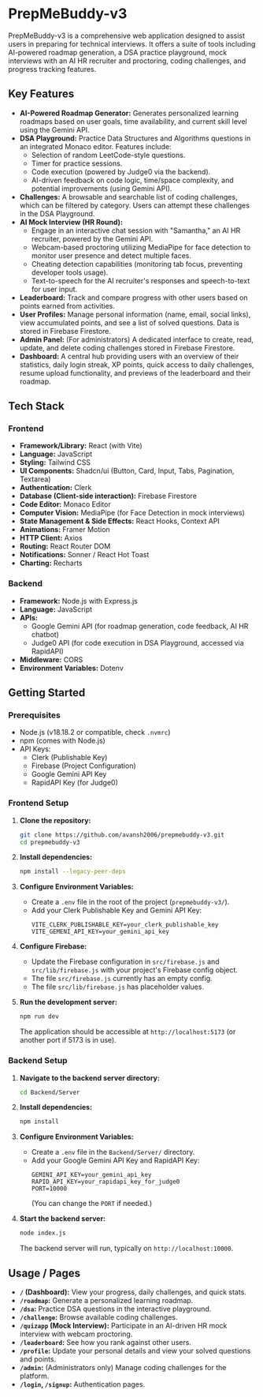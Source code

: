 # PrepMeBuddy-v3


PrepMeBuddy-v3 is a comprehensive web application designed to assist users in preparing for technical interviews. It offers a suite of tools including AI-powered roadmap generation, a DSA practice playground, mock interviews with an AI HR recruiter and proctoring, coding challenges, and progress tracking features.

## Key Features

*   **AI-Powered Roadmap Generator:** Generates personalized learning roadmaps based on user goals, time availability, and current skill level using the Gemini API.
*   **DSA Playground:** Practice Data Structures and Algorithms questions in an integrated Monaco editor. Features include:
    *   Selection of random LeetCode-style questions.
    *   Timer for practice sessions.
    *   Code execution (powered by Judge0 via the backend).
    *   AI-driven feedback on code logic, time/space complexity, and potential improvements (using Gemini API).
*   **Challenges:** A browsable and searchable list of coding challenges, which can be filtered by category. Users can attempt these challenges in the DSA Playground.
*   **AI Mock Interview (HR Round):**
    *   Engage in an interactive chat session with "Samantha," an AI HR recruiter, powered by the Gemini API.
    *   Webcam-based proctoring utilizing MediaPipe for face detection to monitor user presence and detect multiple faces.
    *   Cheating detection capabilities (monitoring tab focus, preventing developer tools usage).
    *   Text-to-speech for the AI recruiter's responses and speech-to-text for user input.
*   **Leaderboard:** Track and compare progress with other users based on points earned from activities.
*   **User Profiles:** Manage personal information (name, email, social links), view accumulated points, and see a list of solved questions. Data is stored in Firebase Firestore.
*   **Admin Panel:** (For administrators) A dedicated interface to create, read, update, and delete coding challenges stored in Firebase Firestore.
*   **Dashboard:** A central hub providing users with an overview of their statistics, daily login streak, XP points, quick access to daily challenges, resume upload functionality, and previews of the leaderboard and their roadmap.

## Tech Stack

### Frontend

*   **Framework/Library:** React (with Vite)
*   **Language:** JavaScript
*   **Styling:** Tailwind CSS
*   **UI Components:** Shadcn/ui (Button, Card, Input, Tabs, Pagination, Textarea)
*   **Authentication:** Clerk
*   **Database (Client-side interaction):** Firebase Firestore
*   **Code Editor:** Monaco Editor
*   **Computer Vision:** MediaPipe (for Face Detection in mock interviews)
*   **State Management & Side Effects:** React Hooks, Context API
*   **Animations:** Framer Motion
*   **HTTP Client:** Axios
*   **Routing:** React Router DOM
*   **Notifications:** Sonner / React Hot Toast
*   **Charting:** Recharts

### Backend

*   **Framework:** Node.js with Express.js
*   **Language:** JavaScript
*   **APIs:**
    *   Google Gemini API (for roadmap generation, code feedback, AI HR chatbot)
    *   Judge0 API (for code execution in DSA Playground, accessed via RapidAPI)
*   **Middleware:** CORS
*   **Environment Variables:** Dotenv

## Getting Started

### Prerequisites

*   Node.js (v18.18.2 or compatible, check `.nvmrc`)
*   npm (comes with Node.js)
*   API Keys:
    *   Clerk (Publishable Key)
    *   Firebase (Project Configuration)
    *   Google Gemini API Key
    *   RapidAPI Key (for Judge0)

### Frontend Setup

1.  **Clone the repository:**
    ```bash
    git clone https://github.com/avansh2006/prepmebuddy-v3.git
    cd prepmebuddy-v3
    ```

2.  **Install dependencies:**
    ```bash
    npm install --legacy-peer-deps
    ```

3.  **Configure Environment Variables:**
    *   Create a `.env` file in the root of the project (`prepmebuddy-v3/`).
    *   Add your Clerk Publishable Key and Gemini API Key:
        ```env
        VITE_CLERK_PUBLISHABLE_KEY=your_clerk_publishable_key
        VITE_GEMENI_API_KEY=your_gemini_api_key
        ```

4.  **Configure Firebase:**
    *   Update the Firebase configuration in `src/firebase.js` and `src/lib/firebase.js` with your project's Firebase config object.
    *   The file `src/firebase.js` currently has an empty config.
    *   The file `src/lib/firebase.js` has placeholder values.

5.  **Run the development server:**
    ```bash
    npm run dev
    ```
    The application should be accessible at `http://localhost:5173` (or another port if 5173 is in use).

### Backend Setup

1.  **Navigate to the backend server directory:**
    ```bash
    cd Backend/Server
    ```

2.  **Install dependencies:**
    ```bash
    npm install
    ```

3.  **Configure Environment Variables:**
    *   Create a `.env` file in the `Backend/Server/` directory.
    *   Add your Google Gemini API Key and RapidAPI Key:
        ```env
        GEMINI_API_KEY=your_gemini_api_key
        RAPID_API_KEY=your_rapidapi_key_for_judge0
        PORT=10000
        ```
        (You can change the `PORT` if needed.)

4.  **Start the backend server:**
    ```bash
    node index.js
    ```
    The backend server will run, typically on `http://localhost:10000`.

## Usage / Pages

*   **`/` (Dashboard):** View your progress, daily challenges, and quick stats.
*   **`/roadmap`:** Generate a personalized learning roadmap.
*   **`/dsa`:** Practice DSA questions in the interactive playground.
*   **`/challenge`:** Browse available coding challenges.
*   **`/quizapp` (Mock Interview):** Participate in an AI-driven HR mock interview with webcam proctoring.
*   **`/leaderboard`:** See how you rank against other users.
*   **`/profile`:** Update your personal details and view your solved questions and points.
*   **`/admin`:** (Administrators only) Manage coding challenges for the platform.
*   **`/login`, `/signup`:** Authentication pages.
 
